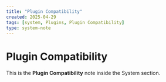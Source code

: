 ```yaml
---
title: "Plugin Compatibility"
created: 2025-04-29
tags: [system, Plugins, Plugin Compatibility]
type: system-note
---
```


# Plugin Compatibility

This is the **Plugin Compatibility** note inside the System section.
